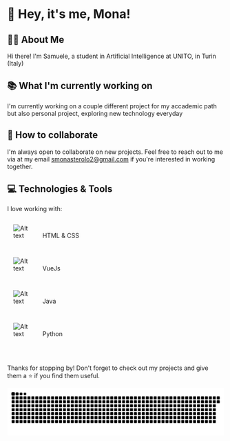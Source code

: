 # 👋 Hey, it's me, Mona! 

## 👦🏼 About Me
Hi there! I'm Samuele, a student in Artificial Intelligence at UNITO, in Turin (Italy)

## 📚 What I'm currently working on
I'm currently working on a couple different project for my accademic path but also personal project, exploring new technology everyday

## 🤝 How to collaborate
I'm always open to collaborate on new projects. Feel free to reach out to me via at my email smonasterolo2@gmail.com if you're interested in working together. 

## 💻 Technologies & Tools
I love working with:

  <img
  src="https://upload.wikimedia.org/wikipedia/commons/thumb/6/61/HTML5_logo_and_wordmark.svg/2048px-HTML5_logo_and_wordmark.svg.png"
  alt="Alt text"
  title="Optional title"
  style="display: inline; margin: 1em; max-width: 50px; min-width: 40px; width: 50px"> HTML & CSS
  
  <img
  src="https://upload.wikimedia.org/wikipedia/commons/f/f1/Vue.png"
  alt="Alt text"
  title="Optional title"
  style="display: inline; margin: 1em ; max-width: 50px; min-width: 40px; width: 50px"> VueJs
  
  <img
  src="https://cdn4.iconfinder.com/data/icons/logos-and-brands/512/181_Java_logo_logos-512.png"
  alt="Alt text"
  title="Optional title"
  style="display: inline; margin: 1em ; max-width: 50px; min-width: 40px; width: 50px"> Java

  <img
  src="https://upload.wikimedia.org/wikipedia/commons/thumb/c/c3/Python-logo-notext.svg/1869px-Python-logo-notext.svg.png"
  alt="Alt text"
  title="Optional title"
  style="display: inline; margin: 1em; max-width: 50px; min-width: 40px; width: 50px"> Python

<!--
## 📊 GitHub Stats
[Include your GitHub Stats using shields.io or similar service]
-->
<br>
<br>
Thanks for stopping by! Don't forget to check out my projects and give them a ⭐️ if you find them useful.

![snake](https://github.com/Monasterolo21/Monasterolo21/blob/c0a08735b96374cae0afe77f53318108e3572857/snake.svg)
